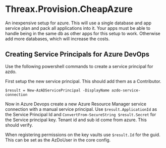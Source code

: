 # Threax.Provision.CheapAzure
An inexpensive setup for azure. This will use a single database and app service plan and pack all applications into it. Your apps must be able to handle being in the same db as other apps for this setup to work. Otherwise add more databases, which will increase the costs.

## Creating Service Principals for Azure DevOps
Use the following powershell commands to create a service principal for azdo.

First setup the new service principal. This should add them as a Contributor.
```
$result = New-AzADServicePrincipal -DisplayName azdo-service-connection
```

Now in Azure Devops create a new Azure Resource Manager service connection with a manual service principal. Use `$result.ApplicationId` as the Service Principal Id and `ConvertFrom-SecureString $result.Secret` for the Service principal key. Tenant id and sub id come from azure. This should verify.

When registering permissions on the key vaults use `$result.Id` for the guid. This can be set as the AzDoUser in the core config.